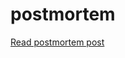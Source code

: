 # postmortem

[Read postmortem post](https://docs.google.com/document/d/1rWSRgCiIYFekW5hZTSldJ-SGVjD5vA-5uu6ttvyXEEg/edit?usp=sharing) 
